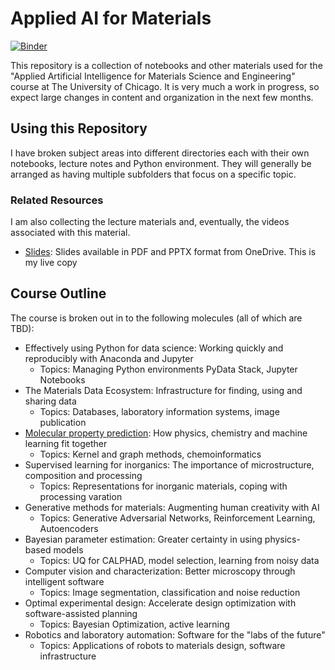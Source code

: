 # Applied AI for Materials

[![Binder](https://mybinder.org/badge_logo.svg)](https://mybinder.org/v2/gh/WardLT/applied-ai-for-materials/HEAD)

This repository is a collection of notebooks and other materials used for the "Applied Artificial Intelligence for Materials Science and Engineering" course at The University of Chicago. It is very much a work in progress, so expect large changes in content and organization in the next few months.

## Using this Repository

I have broken subject areas into different directories each with their own notebooks, lecture notes and Python environment. They will generally be arranged as having multiple subfolders that focus on a specific topic. 

### Related Resources

I am also collecting the lecture materials and, eventually, the videos associated with this material.

- [Slides](https://1drv.ms/u/s!AswJEkleh18Ah49dGc89htZMDm65cw?e=3GMRig): Slides available in PDF and PPTX format from OneDrive. This is my live copy

## Course Outline

The course is broken out in to the following molecules (all of which are TBD):

- Effectively using Python for data science: Working quickly and reproducibly with Anaconda and Jupyter 
  - Topics: Managing Python environments PyData Stack, Jupyter Notebooks
- The Materials Data Ecosystem: Infrastructure for finding, using and sharing data
  - Topics: Databases, laboratory information systems, image publication
- [Molecular property prediction](./molecular-property-prediction): How physics, chemistry and machine learning fit together
  - Topics: Kernel and graph methods, chemoinformatics
- Supervised learning for inorganics: The importance of microstructure, composition and processing 
  - Topics: Representations for inorganic materials, coping with processing varation
- Generative methods for materials: Augmenting human creativity with AI
  - Topics: Generative Adversarial Networks, Reinforcement Learning, Autoencoders
- Bayesian parameter estimation: Greater certainty in using physics-based models
  - Topics: UQ for CALPHAD, model selection, learning from noisy data
- Computer vision and characterization: Better microscopy through intelligent software
  - Topics: Image segmentation, classification and noise reduction
- Optimal experimental design: Accelerate design optimization with software-assisted planning
  - Topics: Bayesian Optimization, active learning
- Robotics and laboratory automation: Software for the "labs of the future"
  - Topics: Applications of robots to materials design, software infrastructure
